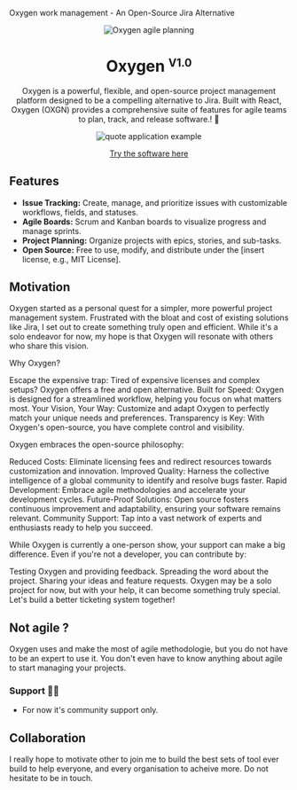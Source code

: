 Oxygen work management - An Open-Source Jira Alternative
<p align="center">
  <img src="https://oxgn.io/images/logo.png" alt="Oxygen agile planning" />
</p>
<h1 align="center">Oxygen  <small><sup>V1.0</sup></small></h1>

<div align="center">

Oxygen is a powerful, flexible, and open-source project management platform designed to be a compelling alternative to Jira. Built with React, Oxygen (OXGN) provides a comprehensive suite of features for agile teams to plan, track, and release software.! 💪

![quote application example](https://oxgn.io/images/kanban.jpeg)

[Try the software here](https://oxgn.io)

</div>

## Features 

* **Issue Tracking:** Create, manage, and prioritize issues with customizable workflows, fields, and statuses.
* **Agile Boards:** Scrum and Kanban boards to visualize progress and manage sprints.
* **Project Planning:**  Organize projects with epics, stories, and sub-tasks.
* **Open Source:**  Free to use, modify, and distribute under the [insert license, e.g., MIT License].

## Motivation 

Oxygen started as a personal quest for a simpler, more powerful project management system. Frustrated with the bloat and cost of existing solutions like Jira, I set out to create something truly open and efficient.  While it's a solo endeavor for now, my hope is that Oxygen will resonate with others who share this vision.

Why Oxygen?

Escape the expensive trap: Tired of expensive licenses and complex setups? Oxygen offers a free and open alternative.
Built for Speed: Oxygen is designed for a streamlined workflow, helping you focus on what matters most.
Your Vision, Your Way: Customize and adapt Oxygen to perfectly match your unique needs and preferences.
Transparency is Key: With Oxygen's open-source, you have complete control and visibility.

Oxygen embraces the open-source philosophy:

Reduced Costs: Eliminate licensing fees and redirect resources towards customization and innovation.
Improved Quality: Harness the collective intelligence of a global community to identify and resolve bugs faster.
Rapid Development: Embrace agile methodologies and accelerate your development cycles.
Future-Proof Solutions: Open source fosters continuous improvement and adaptability, ensuring your software remains relevant.
Community Support: Tap into a vast network of experts and enthusiasts ready to help you succeed.

While Oxygen is currently a one-person show, your support can make a big difference.  Even if you're not a developer, you can contribute by:

Testing Oxygen and providing feedback.
Spreading the word about the project.
Sharing your ideas and feature requests.
Oxygen may be a solo project for now, but with your help, it can become something truly special. Let's build a better ticketing system together!


## Not agile ?

Oxygen uses and make the most of agile methodologie, but you do not have to be an expert to use it. You don't even have to know anything about agile to start managing your projects.


### Support 👩‍⚕️

- For now it's community support only.


## Collaboration

I really hope to motivate other to join me to build the best sets of tool ever build to help everyone, and every organisation to acheive more. 
Do not hesitate to be in touch. 